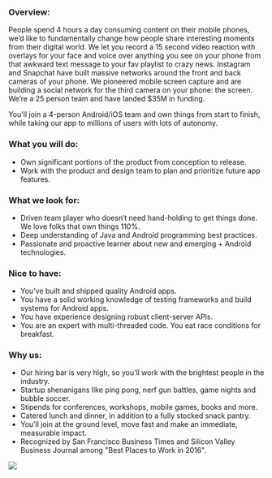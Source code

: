 


### Overview:
People spend 4 hours a day consuming content on their mobile phones, we’d like to fundamentally change how people share interesting moments from their digital world. We let you record a 15 second video reaction with overlays for your face and voice over anything you see on your phone from that awkward text message to your fav playlist to crazy news. Instagram and Snapchat have built massive networks around the front and back cameras of your phone. We pioneered mobile screen capture and are building a social network for the third camera on your phone: the screen. We’re a 25 person team and have landed $35M in funding.

You'll join a 4-person Android/iOS team and own things from start to finish, while taking our app to millions of users with lots of autonomy.

### What you will do:
+ Own significant portions of the product from conception to release.
+ Work with the product and design team to plan and prioritize future app features.

### What we look for:
+ Driven team player who doesn’t need hand-holding to get things done. We love folks that own things 110%.
+ Deep understanding of Java and Android programming best practices.
+ Passionate and proactive learner about new and emerging + Android technologies.

### Nice to have:
+ You've built and shipped quality Android apps.
+ You have a solid working knowledge of testing frameworks and build systems for Android apps.
+ You have experience designing robust client-server APIs.
+ You are an expert with multi-threaded code. You eat race conditions for breakfast.

### Why us:
+ Our hiring bar is very high, so you’ll work with the brightest people in the industry.
+ Startup shenanigans like ping pong, nerf gun battles, game nights and bubble soccer.
+ Stipends for conferences, workshops, mobile games, books and more.
+ Catered lunch and dinner, in addition to a fully stocked snack pantry.
+ You’ll join at the ground level, move fast and make an immediate, measurable impact.
+ Recognized by San Francisco Business Times and Silicon Valley Business Journal among "Best Places to Work in 2016".


[<img src='https://dabuttonfactory.com/button.png?t=Apply&f=Calibri-Bold&ts=24&tc=fff&tshs=1&tshc=000&hp=20&vp=8&c=5&bgt=gradient&bgc=3d85c6&ebgc=073763'>](https://letsrockit.co/users/auth/github?job_id=s2fty29yza-mobile-engineer-android)
